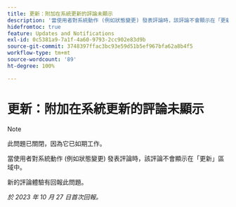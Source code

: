 ```yaml
---
title: 更新：附加在系統更新的評論未顯示
description: '當使用者對系統動作 (例如狀態變更) 發表評論時，該評論不會顯示在「更新」區域中。 '
hidefromtoc: true
feature: Updates and Notifications
exl-id: 0c5381a9-7a1f-4a60-9793-2cc902e83d9b
source-git-commit: 3748397ffac3bc93e59d51b5ef967bfa62a8b4f5
workflow-type: tm+mt
source-wordcount: '89'
ht-degree: 100%

---
```


# 更新：附加在系統更新的評論未顯示

<!--
>[!NOTE]
>
>This issue has been closed because it is working as designed.
-->

>[!NOTE]
>
>此問題已關閉，因為它已如期工作。

當使用者對系統動作 (例如狀態變更) 發表評論時，該評論不會顯示在「更新」區域中。

新的評論體驗有回報此問題。

_於 2023 年 10 月 27 日首次回報。_